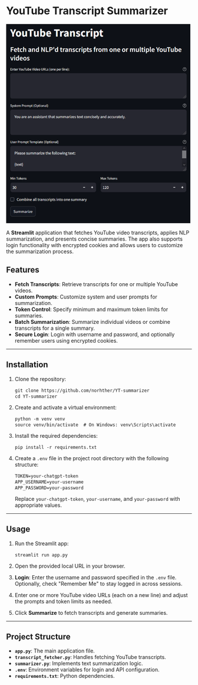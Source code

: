 # YouTube Transcript Summarizer

<img src="img/screenshot.png" alt="Logo" width="500">

A **Streamlit** application that fetches YouTube video transcripts, applies NLP summarization, and presents concise summaries. The app also supports login functionality with encrypted cookies and allows users to customize the summarization process.

## Features

- **Fetch Transcripts**: Retrieve transcripts for one or multiple YouTube videos.
- **Custom Prompts**: Customize system and user prompts for summarization.
- **Token Control**: Specify minimum and maximum token limits for summaries.
- **Batch Summarization**: Summarize individual videos or combine transcripts for a single summary.
- **Secure Login**: Login with username and password, and optionally remember users using encrypted cookies.

---

## Installation

1. Clone the repository:

   ```
   git clone https://github.com/norhther/YT-summarizer
   cd YT-summarizer
   ```

2. Create and activate a virtual environment:

   ```
   python -m venv venv
   source venv/bin/activate  # On Windows: venv\Scripts\activate
   ```

3. Install the required dependencies:

   ```
   pip install -r requirements.txt
   ```

4. Create a `.env` file in the project root directory with the following structure:

   ```
   TOKEN=your-chatgpt-token
   APP_USERNAME=your-username
   APP_PASSWORD=your-password
   ```

   Replace `your-chatgpt-token`, `your-username`, and `your-password` with appropriate values.

---

## Usage

1. Run the Streamlit app:

   ```
   streamlit run app.py
   ```

2. Open the provided local URL in your browser.

3. **Login**: Enter the username and password specified in the `.env` file. Optionally, check "Remember Me" to stay logged in across sessions.

4. Enter one or more YouTube video URLs (each on a new line) and adjust the prompts and token limits as needed.

5. Click **Summarize** to fetch transcripts and generate summaries.

---

## Project Structure

- **`app.py`**: The main application file.
- **`transcript_fetcher.py`**: Handles fetching YouTube transcripts.
- **`summarizer.py`**: Implements text summarization logic.
- **`.env`**: Environment variables for login and API configuration.
- **`requirements.txt`**: Python dependencies.

